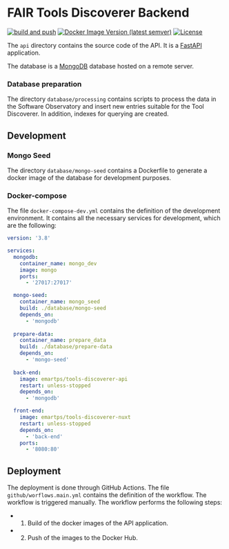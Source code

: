 # FAIR Tools Discoverer Backend

[![build and push](https://github.com/FAIRplus/FAIR_tool_discoverer_backend/actions/workflows/main.yml/badge.svg?branch=main)](https://github.com/FAIRplus/FAIR_tool_discoverer_backend/actions/workflows/main.yml)
 [![Docker Image Version (latest semver)](https://img.shields.io/docker/v/emartps/tools-discoverer-api?sort=semver)](https://hub.docker.com/r/emartps/tools-discoverer-api)
[![License](https://img.shields.io/github/license/FAIRplus/FAIR_tool_discoverer_backend)](https://github.com/FAIRplus/FAIR_tool_discoverer_backend/blob/main/LICENSE.md) 


The `api` directory contains the source code of the API. It is a [FastAPI](https://fastapi.tiangolo.com/) application. 

The database is a [MongoDB](https://www.mongodb.com/) database hosted on a remote server. 

### Database preparation
The directory `database/processing` contains scripts to process the data in the Software Observatory and insert new entries suitable for the Tool Discoverer. In addition, indexes for querying are created.

## Development

### Mongo Seed 
The directory `database/mongo-seed` contains a Dockerfile to generate a docker image of the database for development purposes. 

### Docker-compose  
The file `docker-compose-dev.yml` contains the definition of the development environment. It contains all the necessary services for development, which are the following:

```yaml
version: '3.8'

services:
  mongodb:
    container_name: mongo_dev
    image: mongo
    ports:
      - '27017:27017'

  mongo-seed:
    container_name: mongo_seed
    build: ./database/mongo-seed
    depends_on:
      - 'mongodb'
  
  prepare-data:
    container_name: prepare_data
    build: ./database/prepare-data
    depends_on:
      - 'mongo-seed'
  
  back-end:
    image: emartps/tools-discoverer-api
    restart: unless-stopped
    depends_on:
      - 'mongodb'

  front-end:
    image: emartps/tools-discoverer-nuxt
    restart: unless-stopped
    depends_on:
      - 'back-end' 
    ports:
      - '8080:80'
``` 

## Deployment 

The deployment is done through GitHub Actions. The file `github/worflows.main.yml` contains the definition of the workflow. The workflow is triggered manually. The workflow performs the following steps:
- 1. Build of the docker images of the API application.
- 2. Push of the images to the Docker Hub.
